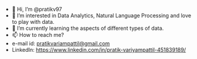 - 👋 Hi, I’m @pratikv97
- 👀 I’m interested in Data Analytics, Natural Language Processing and love to play with data.
- 🌱 I’m currently learning the aspects of different types of data.
- 📫 How to reach me? 
- e-mail id: pratikvariampattil@gmail.com 
- LinkedIn: https://www.linkedin.com/in/pratik-variyampattil-451839189/


<!---
pratikv97/pratikv97 is a ✨ special ✨ repository because its `README.md` (this file) appears on your GitHub profile.
You can click the Preview link to take a look at your changes.
--->
